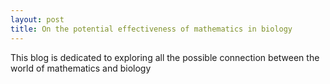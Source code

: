 ```yaml
---
layout: post
title: On the potential effectiveness of mathematics in biology
---
```


This blog is dedicated to exploring all the possible connection between the world of mathematics and biology

